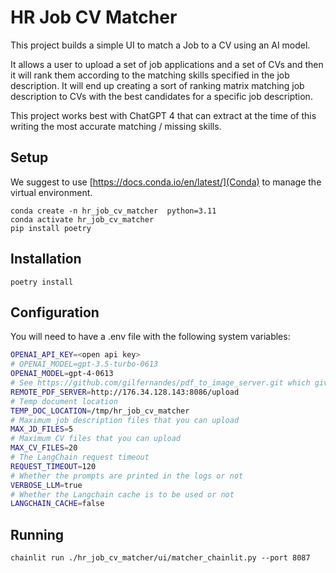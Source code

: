# HR Job CV Matcher

This project builds a simple UI to match a Job to a CV using an AI model.

It allows a user to upload a set of job applications and a set of CVs and then it will rank them according to the matching skills specified in
the job description. It will end up creating a sort of ranking matrix matching job description to CVs with the best candidates for a specific 
job description.

This project works best with ChatGPT 4 that can extract at the time of this writing the most accurate matching / missing skills.

## Setup

We suggest to use [https://docs.conda.io/en/latest/](Conda) to manage the virtual environment.

```
conda create -n hr_job_cv_matcher  python=3.11
conda activate hr_job_cv_matcher
pip install poetry
```

## Installation

```
poetry install
```

## Configuration

You will need to have a .env file with the following system variables:

```bash
OPENAI_API_KEY=<open api key>
# OPENAI_MODEL=gpt-3.5-turbo-0613
OPENAI_MODEL=gpt-4-0613
# See https://github.com/gilfernandes/pdf_to_image_server.git which gives you a simple server to convert PDF to images and then extract the text with OCR.
REMOTE_PDF_SERVER=http://176.34.128.143:8086/upload
# Temp document location
TEMP_DOC_LOCATION=/tmp/hr_job_cv_matcher
# Maximum job description files that you can upload
MAX_JD_FILES=5
# Maximum CV files that you can upload
MAX_CV_FILES=20
# The LangChain request timeout
REQUEST_TIMEOUT=120
# Whether the prompts are printed in the logs or not
VERBOSE_LLM=true
# Whether the Langchain cache is to be used or not
LANGCHAIN_CACHE=false
```

## Running

```
chainlit run ./hr_job_cv_matcher/ui/matcher_chainlit.py --port 8087
```